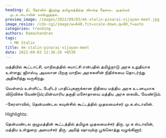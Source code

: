 ```yaml
---
heading: நீட் தேர்வில் இருந்து தமிழகத்திற்கு விலக்கு தேவை. முதல்வர்
  மு.க.ஸ்டாலின் வலியுறுத்தல்.
preview_image: /images/2022/09/03/mk-stalin-pinarai-vijayan-meet.jpg
image_resize: /cdn-cgi/image/w=640,fit=scale-down,q=80,f=auto
categories: trending
authors: Ramachandran
tags:
  - MK Stalin
title: mk-stalin-pinarai-vijayan-meet
date: 2022-09-03 12:36:26 +0530
---
```

மத்தியில் கூட்டாட்சி, மாநிலத்தில் சுயாட்சி என்பதில் தமிழ்நாடு அரசு உறுதியாக உள்ளது; ஜிஎஸ்டி அமலான பிறகு மாநில அரசுகளின் நிதிச்சுமை தொடர்ந்து அதிகரித்து வருகிறது.

வெள்ளம் உள்ளிட்ட பேரிடர் பாதிப்புகளுக்கான நிதியை மத்திய அரசு உடனடியாக விடுவிக்க வேண்டும்;மின்வாரிய தகுதி மசோதாவை மத்திய அரசு கைவிட வேண்டும்.

\-கேரளாவில், தென்மண்டல கவுன்சில் கூட்டத்தில் முதலமைச்சர் மு.க.ஸ்டாலின்.

Highlights:

தென்மண்டல குழுமத்தின் கூட்டத்தில் தமிழக முதலமைச்சர் திரு. மு க ஸ்டாலின், மத்திய உள்துறை அமைச்சர் திரு. அமித் ஷாவுக்கு பூங்கொத்து வழங்கினார்.